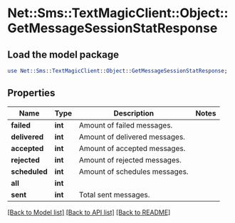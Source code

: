 # Net::Sms::TextMagicClient::Object::GetMessageSessionStatResponse

## Load the model package
```perl
use Net::Sms::TextMagicClient::Object::GetMessageSessionStatResponse;
```

## Properties
Name | Type | Description | Notes
------------ | ------------- | ------------- | -------------
**failed** | **int** | Amount of failed messages. | 
**delivered** | **int** | Amount of delivered messages. | 
**accepted** | **int** | Amount of accepted messages. | 
**rejected** | **int** | Amount of rejected messages. | 
**scheduled** | **int** | Amount of schedules messages. | 
**all** | **int** |  | 
**sent** | **int** | Total sent messages. | 

[[Back to Model list]](../README.md#documentation-for-models) [[Back to API list]](../README.md#documentation-for-api-endpoints) [[Back to README]](../README.md)


